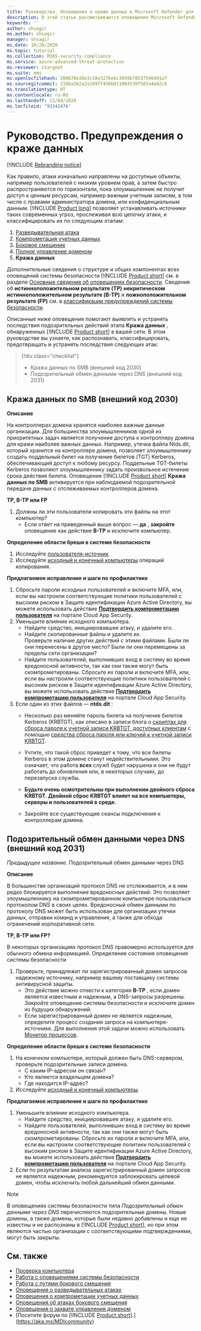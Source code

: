 ```yaml
---
title: Руководство. Оповещения о краже данных в Microsoft Defender для удостоверений
description: В этой статье рассматриваются оповещения Microsoft Defender для удостоверений, поступающие при обнаружении атак на вашу организацию, которые связаны с кражей данных.
keywords: ''
author: shsagir
ms.author: shsagir
manager: shsagir
ms.date: 10/26/2020
ms.topic: tutorial
ms.collection: M365-security-compliance
ms.service: azure-advanced-threat-protection
ms.reviewer: itargoet
ms.suite: ems
ms.openlocfilehash: 200670e30e3c18e327bebc3959b78537596491a7
ms.sourcegitcommit: 218ba562a2a109ff456b011004530f503a4e82c6
ms.translationtype: HT
ms.contentlocale: ru-RU
ms.lasthandoff: 11/04/2020
ms.locfileid: "93342476"
---
```

# <a name="tutorial-exfiltration-alerts"></a>Руководство. Предупреждения о краже данных

[!INCLUDE [Rebranding notice](includes/rebranding.md)]

Как правило, атаки изначально направлены на доступные объекты, например пользователей с низким уровнем прав, а затем быстро распространяются по горизонтали, пока злоумышленник не получит доступ к ценным ресурсам, например важным учетным записям, в том числе с правами администратора домена, или конфиденциальным данным. [!INCLUDE [Product long](includes/product-long.md)] позволяет устанавливать источники таких современных угроз, прослеживая всю цепочку атаки, и классифицировать их по следующим этапам:

1. [Разведывательная атака](reconnaissance-alerts.md)
1. [Компрометация учетных данных](compromised-credentials-alerts.md)
1. [Боковое смещение](lateral-movement-alerts.md)
1. [Полное управление доменом](domain-dominance-alerts.md)
1. **Кража данных**

Дополнительные сведения о структуре и общих компонентах всех оповещений системы безопасности [!INCLUDE [Product short](includes/product-short.md)] см. в разделе [Основные сведения об оповещениях безопасности](understanding-security-alerts.md). Сведения об **истинноположительном результате (TP)** **некритическом истинноположительном результате (B-TP)** и **ложноположительном результате (FP)** см. в [классификации предупреждений системы безопасности](understanding-security-alerts.md#security-alert-classifications).

Описанные ниже оповещения помогают выявлять и устранять последствия подозрительных действий этапа **Кража данных** , обнаруженных [!INCLUDE [Product short](includes/product-short.md)] в вашей сети. В этом руководстве вы узнаете, как распознавать, классифицировать, предотвращать и устранять последствия следующих атак:

> [!div class="checklist"]
>
> - Кража данных по SMB (внешний код 2030)
> - Подозрительный обмен данными через DNS (внешний код 2031)

## <a name="data-exfiltration-over-smb-external-id-2030"></a>Кража данных по SMB (внешний код 2030)

**Описание**

На контроллерах домена хранятся наиболее важные данные организации. Для большинства злоумышленников одной из приоритетных задач является получение доступа к контроллеру домена для кражи наиболее важных данных. Например, утечка файла Ntds.dit, который хранится на контроллере домена, позволяет злоумышленнику создать поддельный билет на получение билетов (TGT) Kerberos, обеспечивающий доступ к любому ресурсу. Поддельные TGT-билеты Kerberos позволяют злоумышленнику задать произвольное истечение срока действия билета. Оповещение [!INCLUDE [Product short](includes/product-short.md)] **Кража данных по SMB** активируется при наблюдаемой подозрительной передаче данных с отслеживаемых контроллеров домена.

**TP, B-TP или FP**

1. Должны ли эти пользователи копировать эти файлы на этот компьютер?
    - Если ответ на приведенный выше вопрос — **да** , **закройте** оповещение как действие **B-TP** и исключите компьютер.

**Определение области бреши в системе безопасности**

1. Исследуйте [пользователя-источник](investigate-a-user.md).
1. Исследуйте [исходный и конечный компьютеры](investigate-a-computer.md) операций копирования.

**Предлагаемое исправление и шаги по профилактике**

1. Сбросьте пароли исходных пользователей и включите MFA, или, если вы настроили соответствующие политики пользователей с высоким риском в Защите идентификации Azure Active Directory, вы можете использовать действие [**Подтвердить компрометацию пользователя**](/cloud-app-security/accounts#governance-actions) на портале Cloud App Security.
1. Уменьшите влияние исходного компьютера.
    - Найдите средство, инициировавшее атаку, и удалите его.
    - Найдите скопированные файлы и удалите их.  
    Проверьте наличие других действий с этими файлами. Были ли они перенесены в другое место? Были ли они перемещены за пределы сети организации?
    - Найдите пользователей, выполнивших вход в систему во время вредоносной активности, так как они также могут быть скомпрометированы. Сбросьте их пароли и включите MFA, или, если вы настроили соответствующие политики пользователей с высоким риском в Защите идентификации Azure Active Directory, вы можете использовать действие [**Подтвердить компрометацию пользователя**](/cloud-app-security/accounts#governance-actions) на портале Cloud App Security.
1. Если один из этих файлов — **ntds.dit** :
    - Несколько раз меняйте пароль билета на получение билетов Kerberos (KRBTGT), как описано в записи блога о [скриптах для сброса пароля к учетной записи KRBTGT, доступных клиентам](https://cloudblogs.microsoft.com/microsoftsecure/2015/02/11/krbtgt-account-password-reset-scripts-now-available-for-customers/) с помощью [средства сброса пароля или ключей к учетной записи KRBTGT](https://gallery.technet.microsoft.com/Reset-the-krbtgt-account-581a9e51).
    - Учтите, что такой сброс приведет к тому, что все билеты Kerberos в этом домене станут недействительными. Это означает, что работа **всех** служб будет нарушена и они не будут работать до обновления или, в некоторых случаях, до перезапуска службы.

    - **Будьте очень осмотрительны при выполнении двойного сброса KRBTGT. Двойной сброс KRBTGT влияет на все компьютеры, серверы и пользователей в среде.**

    - Закройте все существующие сеансы подключения к контроллерам домена.

## <a name="suspicious-communication-over-dns-external-id-2031"></a>Подозрительный обмен данными через DNS (внешний код 2031)

*Предыдущее название*. Подозрительный обмен данными через DNS

**Описание**

В большинстве организаций протокол DNS не отслеживается, и в нем редко блокируется выполнение вредоносных действий. Это позволяет злоумышленнику на скомпрометированном компьютере пользоваться протоколом DNS в своих целях. Вредоносный обмен данными по протоколу DNS может быть использован для организации утечки данных, отправки команд и управления, а также для обхода ограничений корпоративной сети.

**TP, B-TP или FP?**

В некоторых организациях протокол DNS правомерно используется для обычного обмена информацией. Определение состояния оповещения системы безопасности

1. Проверьте, принадлежит ли зарегистрированный домен запросов надежному источнику, например вашему поставщику системы антивирусной защиты.
    - Это действие можно отнести к категории **B-TP** , если домен является известным и надежным, а DNS-запросы разрешены. *Закройте* оповещение системы безопасности и исключите домен из будущих обнаружений.
    - Если зарегистрированный домен не является надежным, определите процесс создания запроса на компьютере-источнике. Для выполнения этой задачи можно использовать [Монитор процессов](/sysinternals/downloads/procmon).

**Определение области бреши в системе безопасности**

1. На конечном компьютере, который должен быть DNS-сервером, проверьте подозрительные записи домена.
    - С каким IP-адресом он связан?
    - Кто является владельцем домена?
    - Где находится IP-адрес?
1. Исследуйте [исходный и конечный компьютеры](investigate-a-computer.md).

**Предлагаемое исправление и шаги по профилактике**

1. Уменьшите влияние исходного компьютера.
    - Найдите средство, инициировавшее атаку, и удалите его.
    - Найдите пользователей, выполнивших вход в систему во время вредоносной активности, так как они также могут быть скомпрометированы. Сбросьте их пароли и включите MFA, или, если вы настроили соответствующие политики пользователей с высоким риском в Защите идентификации Azure Active Directory, вы можете использовать действие [**Подтвердить компрометацию пользователя**](/cloud-app-security/accounts#governance-actions) на портале Cloud App Security.
1. Если по результатам анализа зарегистрированный домен запросов не является надежным, рекомендуется заблокировать целевой домен, чтобы исключить любой дальнейший обмен данными.

> [!NOTE]
> В оповещениях системы безопасности типа *Подозрительный обмен данными через DNS* перечисляются подозрительные домены. Новые домены, а также домены, которые были недавно добавлены и еще не известны и не распознаны в [!INCLUDE [Product short](includes/product-short.md)], но при этом являются частью организации с соответствующими подтверждениями, могут быть закрыты.

## <a name="see-also"></a>См. также

- [Проверка компьютера](investigate-a-computer.md)
- [Работа с оповещениями системы безопасности](working-with-suspicious-activities.md)
- [Работа с путями бокового смещения](use-case-lateral-movement-path.md)
- [Оповещения о разведывательных атаках](reconnaissance-alerts.md)
- [Оповещения о компрометации учетных данных](compromised-credentials-alerts.md)
- [Оповещения об атаках бокового смещения](lateral-movement-alerts.md)
- [Оповещения о захвате управления доменом](domain-dominance-alerts.md)
- [Посетите форум по [!INCLUDE [Product short](includes/product-short.md)].](https://aka.ms/MDIcommunity)
